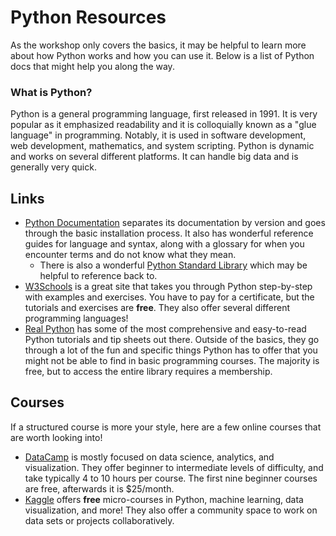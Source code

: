 # Python Resources
As the workshop only covers the basics, it may be helpful to learn more about how Python works and how you can use it. Below is a list of Python docs that might help you along the way.

### What is Python?
Python is a general programming language, first released in 1991. 
It is very popular as it emphasized readability and it is colloquially known as a "glue language" in programming. 
Notably, it is used in software development, web development, mathematics, and system scripting.
Python is dynamic and works on several different platforms. It can handle big data and is generally very quick.

## Links
- [Python Documentation](https://docs.python.org/3/) separates its documentation by version and goes through the basic installation process.
It also has wonderful reference guides for language and syntax, along with a glossary for when you encounter terms and do not know what they mean.
  - There is also a wonderful [Python Standard Library](https://docs.python.org/3/library/index.html) which may be helpful to reference back to.
- [W3Schools](https://www.w3schools.com/python/default.asp) is a great site that takes you through Python step-by-step with examples and exercises.
You have to pay for a certificate, but the tutorials and exercises are **free**. They also offer several different programming languages!
- [Real Python](https://www.realpython.com) has some of the most comprehensive and easy-to-read Python tutorials and tip sheets out there. 
Outside of the basics, they go through a lot of the fun  and specific things Python has to offer that you might not be able to find in basic programming courses.
The majority is free, but to access the entire library requires a membership.

## Courses
If a structured course is more your style, here are a few online courses that are worth looking into!
- [DataCamp](https://www.datacamp.com/) is mostly focused on data science, analytics, and visualization. 
They offer beginner to intermediate levels of difficulty, and take typically 4 to 10 hours per course.
The first nine beginner courses are free, afterwards it is $25/month.
- [Kaggle](https://www.kaggle.com/) offers **free** micro-courses in Python, machine learning, data visualization, and more! 
They also offer a community space to work on data sets or projects collaboratively.
